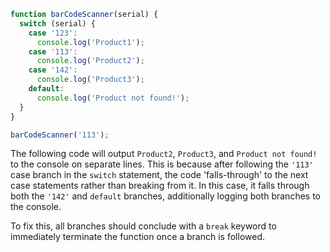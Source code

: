 ```js
function barCodeScanner(serial) {
  switch (serial) {
    case '123':
      console.log('Product1');
    case '113':
      console.log('Product2');
    case '142':
      console.log('Product3');
    default:
      console.log('Product not found!');
  }
}

barCodeScanner('113');
```

The following code will output `Product2`, `Product3`, and `Product not found!` to the console on separate lines. This is because after following the `'113'` case branch in the `switch` statement, the code 'falls-through' to the next case statements rather than breaking from it. In this case, it falls through both the `'142'` and `default` branches, additionally logging both branches to the console.

To fix this, all branches should conclude with a `break` keyword to immediately terminate the function once a branch is followed.